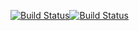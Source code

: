 [![Build Status](https://travis-ci.com/lawrence-chege/am-lost.svg?branch=master)](https://travis-ci.com/lawrence-chege/am-lost)[![Build Status](https://travis-ci.com/lawrence-chege/am-lost.svg?branch=testing)](https://travis-ci.com/lawrence-chege/am-lost)